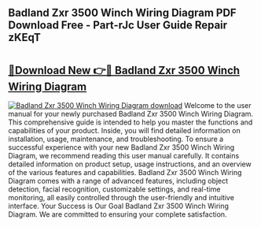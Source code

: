 ## Badland Zxr 3500 Winch Wiring Diagram PDF Download Free - Part-rJc User Guide Repair zKEqT

# <h2><a href="http://dfhbne.blite.top/?on=Badland+Zxr+3500+Winch+Wiring+Diagram">🔗Download New 👉🔴 Badland Zxr 3500 Winch Wiring Diagram</a></h2>

[![Badland Zxr 3500 Winch Wiring Diagram download](https://i.imgur.com/lujVjoI.png)](http://dfhbne.blite.top/?on=Badland+Zxr+3500+Winch+Wiring+Diagram)
Welcome to the user manual for your newly purchased Badland Zxr 3500 Winch Wiring Diagram. This comprehensive guide is intended to help you master the functions and capabilities of your product. Inside, you will find detailed information on installation, usage, maintenance, and troubleshooting. To ensure a successful experience with your new Badland Zxr 3500 Winch Wiring Diagram, we recommend reading this user manual carefully. It contains detailed information on product setup, usage instructions, and an overview of the various features and capabilities. Badland Zxr 3500 Winch Wiring Diagram comes with a range of advanced features, including object detection, facial recognition, customizable settings, and real-time monitoring, all easily controlled through the user-friendly and intuitive interface. Your Success is Our Goal Badland Zxr 3500 Winch Wiring Diagram. We are committed to ensuring your complete satisfaction.
